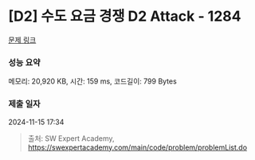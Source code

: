 # [D2] 수도 요금 경쟁 D2 Attack - 1284 

[문제 링크](https://swexpertacademy.com/main/code/problem/problemDetail.do?contestProbId=AV189xUaI8UCFAZN) 

### 성능 요약

메모리: 20,920 KB, 시간: 159 ms, 코드길이: 799 Bytes

### 제출 일자

2024-11-15 17:34



> 출처: SW Expert Academy, https://swexpertacademy.com/main/code/problem/problemList.do